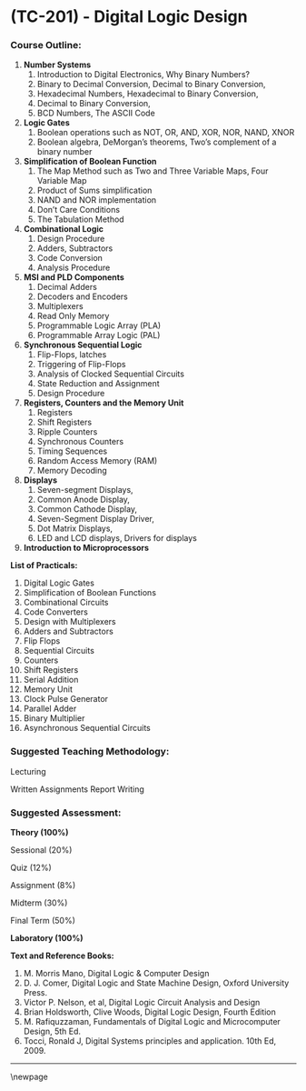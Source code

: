 # **(TC-201) - Digital Logic Design**

### **Course Outline:**
1. **Number Systems**
   1. Introduction to Digital Electronics, Why Binary Numbers?
   1. Binary to Decimal Conversion, Decimal to Binary Conversion,
   1. Hexadecimal Numbers, Hexadecimal to Binary Conversion,
   1. Decimal to Binary Conversion,
   1. BCD Numbers, The ASCII Code
1. **Logic Gates**
   1. Boolean operations such as NOT, OR, AND, XOR, NOR, NAND, XNOR
   1. Boolean algebra, DeMorgan’s theorems, Two’s complement of a binary number
1. **Simplification of Boolean Function**
   1. The Map Method such as Two and Three Variable Maps, Four Variable Map
   1. Product of Sums simplification
   1. NAND and NOR implementation
   1. Don’t Care Conditions
   1. The Tabulation Method
1. **Combinational Logic**
   1. Design Procedure
   1. Adders, Subtractors
   1. Code Conversion
   1. Analysis Procedure
1. **MSI and PLD Components**
   1. Decimal Adders
   1. Decoders and Encoders
   1. Multiplexers
   1. Read Only Memory
   1. Programmable Logic Array (PLA)
   1. Programmable Array Logic (PAL)
1. **Synchronous Sequential Logic**
   1. Flip-Flops, latches
   1. Triggering of Flip-Flops
   1. Analysis of Clocked Sequential Circuits
   1. State Reduction and Assignment
   1. Design Procedure
1. **Registers, Counters and the Memory Unit**
   1. Registers
   1. Shift Registers
   1. Ripple Counters
   1. Synchronous Counters
   1. Timing Sequences
   1. Random Access Memory (RAM)
   1. Memory Decoding
1. **Displays**
   1. Seven-segment Displays,
   1. Common Anode Display,
   1. Common Cathode Display,
   1. Seven-Segment Display Driver,
   1. Dot Matrix Displays,
   1. LED and LCD displays, Drivers for displays
1. **Introduction to Microprocessors**

**List of Practicals:**

1. Digital Logic Gates
1. Simplification of Boolean Functions
1. Combinational Circuits
1. Code Converters
1. Design with Multiplexers
1. Adders and Subtractors
1. Flip Flops
1. Sequential Circuits
1. Counters
1. Shift Registers
1. Serial Addition
1. Memory Unit
1. Clock Pulse Generator
1. Parallel Adder
1. Binary Multiplier
1. Asynchronous Sequential Circuits
### **Suggested Teaching Methodology:**
Lecturing

Written Assignments Report Writing
### **Suggested Assessment:**
**Theory (100%)**

Sessional (20%)

Quiz (12%)

Assignment (8%)

Midterm (30%)

Final Term (50%)

**Laboratory (100%)**

**Text and Reference Books:**

1. M. Morris Mano, Digital Logic & Computer Design
1. D. J. Comer, Digital Logic and State Machine Design, Oxford University Press.
1. Victor P. Nelson, et al, Digital Logic Circuit Analysis and Design
1. Brian Holdsworth, Clive Woods, Digital Logic Design, Fourth Edition
1. M. Rafiquzzaman, Fundamentals of Digital Logic and Microcomputer Design, 5th Ed.
1. Tocci, Ronald J, Digital Systems principles and application. 10th Ed, 2009.

___
\newpage